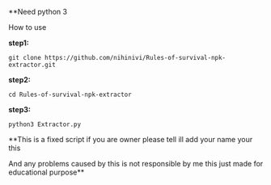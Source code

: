 **Need python 3

How to use



**step1:**
```
git clone https://github.com/nihinivi/Rules-of-survival-npk-extractor.git
```

**step2:**
```
cd Rules-of-survival-npk-extractor
```
**step3:**
```
python3 Extractor.py
```
**This is a fixed script if you are owner please tell ill add your name your this

And any problems caused by this is not responsible by me this just made for educational purpose**


